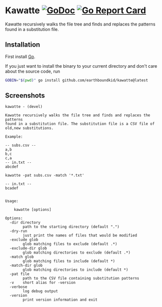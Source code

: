 # Kawatte [![GoDoc](https://godoc.org/github.com/earthboundkid/kawatte?status.svg)](https://godoc.org/github.com/earthboundkid/kawatte) [![Go Report Card](https://goreportcard.com/badge/github.com/earthboundkid/kawatte)](https://goreportcard.com/report/github.com/earthboundkid/kawatte)

Kawatte recursively walks the file tree and finds and replaces the patterns found in a substitution file.

## Installation

First install [Go](http://golang.org).

If you just want to install the binary to your current directory and don't care about the source code, run

```bash
GOBIN="$(pwd)" go install github.com/earthboundkid/kawatte@latest
```

## Screenshots

```
kawatte - (devel)

Kawatte recursively walks the file tree and finds and replaces the patterns
found in a substitution file. The substitution file is a CSV file of
old,new substitutions.

Example:

-- subs.csv --
a,b
b,c
c,a
-- in.txt --
abcdef

kawatte -pat subs.csv -match '*.txt'

-- in.txt --
bcadef


Usage:

	kawatte [options]

Options:
  -dir directory
    	path to the starting directory (default ".")
  -dry-run
    	just print the names of files that would be modified
  -exclude glob
    	glob matching files to exclude (default .*)
  -exclude-dir glob
    	glob matching directories to exclude (default .*)
  -match glob
    	glob matching files to include (default *)
  -match-dir glob
    	glob matching directories to include (default *)
  -pat file
    	path to the CSV file containing substitution patterns
  -v	short alias for -version
  -verbose
    	log debug output
  -version
    	print version information and exit
```

